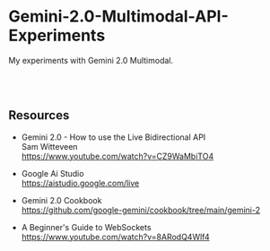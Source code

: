 # Gemini-2.0-Multimodal-API-Experiments
My experiments with Gemini 2.0 Multimodal.

<br>
<br>

## Resources

- Gemini 2.0 - How to use the Live Bidirectional API<br>
  Sam Witteveen<br>
  https://www.youtube.com/watch?v=CZ9WaMbiTO4

- Google Ai Studio<br>
  https://aistudio.google.com/live

- Gemini 2.0 Cookbook<br>
  https://github.com/google-gemini/cookbook/tree/main/gemini-2

- A Beginner's Guide to WebSockets<br>
  https://www.youtube.com/watch?v=8ARodQ4Wlf4

